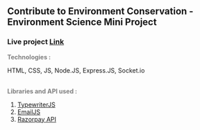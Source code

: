 <h2>Contribute to Environment Conservation - Environment Science Mini Project</h2>
<h3>Live project <a href="https://sumitvajarinkar.github.io/Greenies/" target="_blank">Link</a></h3>


<p style="font-weight:bold; color: gray;">Technologies :</p>
<span>HTML, CSS, JS, Node.JS, Express.JS, Socket.io</span><br>
<br>
<p style="font-weight:bold; color: gray;">Libraries and API used :</p>
<ol>
    <li><a href="https://github.com/tameemsafi/typewriterjs">TypewriterJS</a></li>
    <li><a href="https://www.emailjs.com/">EmailJS</a></li>
    <li><a href="https://razorpay.com/">Razorpay API</a></li>
</ol>
